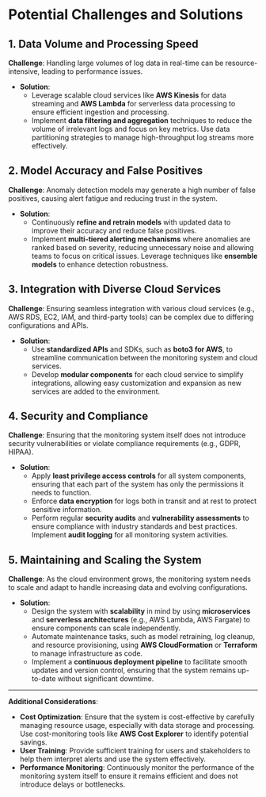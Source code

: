 # Potential Challenges and Solutions

## 1. Data Volume and Processing Speed
**Challenge**: Handling large volumes of log data in real-time can be resource-intensive, leading to performance issues.
- **Solution**:
    - Leverage scalable cloud services like **AWS Kinesis** for data streaming and **AWS Lambda** for serverless data processing to ensure efficient ingestion and processing.
    - Implement **data filtering and aggregation** techniques to reduce the volume of irrelevant logs and focus on key metrics. Use data partitioning strategies to manage high-throughput log streams more effectively.

## 2. Model Accuracy and False Positives
**Challenge**: Anomaly detection models may generate a high number of false positives, causing alert fatigue and reducing trust in the system.
- **Solution**:
    - Continuously **refine and retrain models** with updated data to improve their accuracy and reduce false positives.
    - Implement **multi-tiered alerting mechanisms** where anomalies are ranked based on severity, reducing unnecessary noise and allowing teams to focus on critical issues. Leverage techniques like **ensemble models** to enhance detection robustness.

## 3. Integration with Diverse Cloud Services
**Challenge**: Ensuring seamless integration with various cloud services (e.g., AWS RDS, EC2, IAM, and third-party tools) can be complex due to differing configurations and APIs.
- **Solution**:
    - Use **standardized APIs** and SDKs, such as **boto3 for AWS**, to streamline communication between the monitoring system and cloud services.
    - Develop **modular components** for each cloud service to simplify integrations, allowing easy customization and expansion as new services are added to the environment.

## 4. Security and Compliance
**Challenge**: Ensuring that the monitoring system itself does not introduce security vulnerabilities or violate compliance requirements (e.g., GDPR, HIPAA).
- **Solution**:
    - Apply **least privilege access controls** for all system components, ensuring that each part of the system has only the permissions it needs to function.
    - Enforce **data encryption** for logs both in transit and at rest to protect sensitive information.
    - Perform regular **security audits** and **vulnerability assessments** to ensure compliance with industry standards and best practices. Implement **audit logging** for all monitoring system activities.

## 5. Maintaining and Scaling the System
**Challenge**: As the cloud environment grows, the monitoring system needs to scale and adapt to handle increasing data and evolving configurations.
- **Solution**:
    - Design the system with **scalability** in mind by using **microservices** and **serverless architectures** (e.g., AWS Lambda, AWS Fargate) to ensure components can scale independently.
    - Automate maintenance tasks, such as model retraining, log cleanup, and resource provisioning, using **AWS CloudFormation** or **Terraform** to manage infrastructure as code.
    - Implement a **continuous deployment pipeline** to facilitate smooth updates and version control, ensuring that the system remains up-to-date without significant downtime.

---

**Additional Considerations**:
- **Cost Optimization**: Ensure that the system is cost-effective by carefully managing resource usage, especially with data storage and processing. Use cost-monitoring tools like **AWS Cost Explorer** to identify potential savings.
- **User Training**: Provide sufficient training for users and stakeholders to help them interpret alerts and use the system effectively.
- **Performance Monitoring**: Continuously monitor the performance of the monitoring system itself to ensure it remains efficient and does not introduce delays or bottlenecks.
